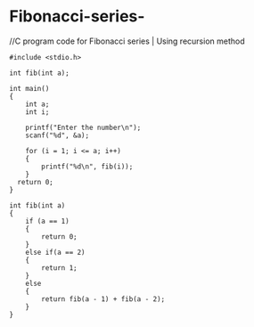 # Fibonacci-series-
//C program code for Fibonacci series | Using recursion method 

    #include <stdio.h>

    int fib(int a);

    int main()
    {
        int a;
        int i;

        printf("Enter the number\n");
        scanf("%d", &a);

        for (i = 1; i <= a; i++)
        {
            printf("%d\n", fib(i));
        }
      return 0;
    }

    int fib(int a)
    {
        if (a == 1)
        {
            return 0;
        }
        else if(a == 2)
        {
            return 1;
        }
        else
        {
            return fib(a - 1) + fib(a - 2);
        }
    }
